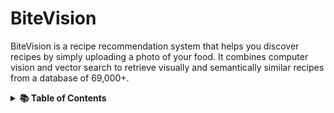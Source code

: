 

# BiteVision
BiteVision  is a recipe recommendation system that helps you discover recipes by simply uploading a photo of your food. It combines computer vision and vector search to retrieve visually and semantically similar recipes from a database of 69,000+.

<details>
  <summary><strong>📚 Table of Contents</strong></summary>
  
  ## Table of Contents

- [BiteVision Frontend](#bitevision-frontend)
- [Features](#features)
- [Installation](#installation)
- [Usage](#usage)
  - [Image Search](#image-search)
  - [Text Search](#text-search)
- [Deployment](#deployment)
- [License](#license)

## Features
Upload an image of a dish and get the top 10 most visually similar recipeshttps://github.com/lukasamaree/bitevision/blob/master/README.md

Powered by CLIP embeddings and MongoDB’s Approximate Nearest Neighbors (ANN) search

Fast and scalable — recommendations in under one second

Streamlit-based interface with support for:

Tag-based filtering (e.g., vegetarian, quick meals)

Hybrid image + text search for more accurate results

# Link To Deployed App: https://bitevision.vercel.app/


If you want to explore making this on your own with your own frontend? [Click Here](#Getting-Started)

# BiteVision Frontend

This is the frontend for the BiteVision project, built with Next.js, React, Tailwind CSS, and shadcn/ui. It allows users to upload a food image and/or enter a food description to find similar recipes using a deep learning backend.

## Features
- Upload a food image or enter a food description (or both)
- Adjustable number of recipe recommendations
- Modern, responsive UI with animated microinteractions
- Results displayed as recipe cards

## Getting Started

### Prerequisites
- Node.js (v18 or newer recommended)
- npm (v9 or newer recommended)

### Installation
```bash
cd frontend
npm install
```

### Development
Start the development server:
```bash
npm run dev
```
The app will be available at [http://localhost:3000](http://localhost:3000).

### Environment Variables
- `.env.local` for local development
- `.env.prod` for production

Example `.env.local`:
```
BACKEND_URL=http://localhost:8000
```

### API Integration
- The frontend communicates with the backend via `/api/match`.
- The backend URL is set via the `BACKEND_URL` environment variable.

### Deployment
- Build the app for production:
```bash
npm run build
```
- Start the production server:
```bash
npm start
```

## Project Structure
- `app/` - Main Next.js app directory
- `components/` - Reusable UI components
- `lib/` - Utility functions
- `public/` - Static assets

## Customization
- Tailwind CSS is configured in `tailwind.config.js`.
- UI components use shadcn/ui for modern design.

## License
MIT
